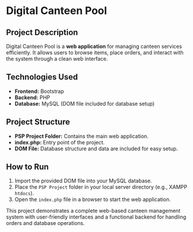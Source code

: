 # Digital Canteen Pool

## Project Description
Digital Canteen Pool is a **web application** for managing canteen services efficiently. It allows users to browse items, place orders, and interact with the system through a clean web interface.  

## Technologies Used
- **Frontend:** Bootstrap  
- **Backend:** PHP  
- **Database:** MySQL (DOM file included for database setup)  

## Project Structure
- **PSP Project Folder:** Contains the main web application.  
- **index.php:** Entry point of the project.  
- **DOM File:** Database structure and data are included for easy setup.  

## How to Run
1. Import the provided DOM file into your MySQL database.  
2. Place the `PSP Project` folder in your local server directory (e.g., XAMPP `htdocs`).  
3. Open the `index.php` file in a browser to start the web application.  

This project demonstrates a complete web-based canteen management system with user-friendly interfaces and a functional backend for handling orders and database operations.

